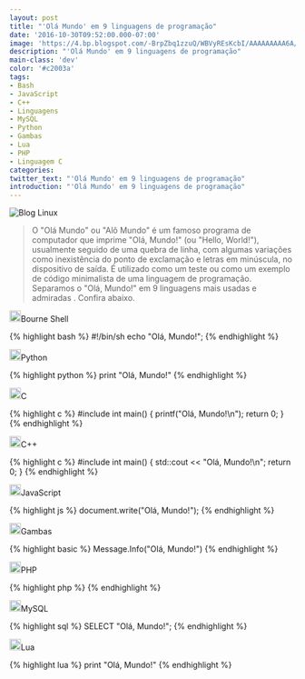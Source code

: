 ```yaml
---
layout: post
title: "'Olá Mundo' em 9 linguagens de programação"
date: '2016-10-30T09:52:00.000-07:00'
image: 'https://4.bp.blogspot.com/-BrpZbq1zzuQ/WBVyREsKcbI/AAAAAAAAA6A/vy-nkleh0d8wu3pB2NGNFHg0xtMZ7YUeQCLcB/s72-c/blog-linux-linguagens.jpg'
description: "'Olá Mundo' em 9 linguagens de programação"
main-class: 'dev'
color: '#c2003a'
tags:
- Bash
- JavaScript
- C++
- Linguagens
- MySQL
- Python
- Gambas
- Lua
- PHP
- Linguagem C
categories:
twitter_text: "'Olá Mundo' em 9 linguagens de programação"
introduction: "'Olá Mundo' em 9 linguagens de programação"
---
```


![Blog Linux](https://4.bp.blogspot.com/-BrpZbq1zzuQ/WBVyREsKcbI/AAAAAAAAA6A/vy-nkleh0d8wu3pB2NGNFHg0xtMZ7YUeQCLcB/s320/blog-linux-linguagens.jpg) 

> O "Olá Mundo" ou "Alô Mundo" é um famoso programa de computador que imprime "Olá, Mundo!" (ou "Hello, World!"), usualmente seguido de uma quebra de linha, com algumas variações como inexistência do ponto de exclamação e letras em minúscula, no dispositivo de saída. É utilizado como um teste ou como um exemplo de código minimalista de uma linguagem de programação. Separamos o "Olá, Mundo!" em 9 linguagens mais usadas e admiradas . Confira abaixo.

<p><img border="0" height="20" src="https://4.bp.blogspot.com/-5r9P2ojcsUQ/WBVsVbVxBqI/AAAAAAAAA5U/ufK4ow-kOnkS4OP_2IvtwQlwo-Ct1tJ-ACLcB/s200/bourne-shell.png" width="20" />Bourne Shell</p>
{% highlight bash %}
#!/bin/sh
echo "Olá, Mundo!";
{% endhighlight %}


<p><img border="0" height="20" src="https://2.bp.blogspot.com/-KkYiMRv9u8w/WBVsWoDlhlI/AAAAAAAAA5w/cHqEyn4FPHEZPFlW9uf9SbiATCdyPqstgCLcB/s200/python.png" width="20" />Python</p>
{% highlight python %}
print "Olá, Mundo!"
{% endhighlight %}


<p><img border="0" height="20" src="https://3.bp.blogspot.com/-s5rWeMoWTOs/WBVsV7qUG_I/AAAAAAAAA5c/1kfGvYibXck3MTAuCTT53VXXd5O6TACDwCLcB/s200/c.png" width="20" />C</p>
{% highlight c %}
#include <stdio.h>
int main()
{
 printf("Olá, Mundo!\n");
 return 0;
}
{% endhighlight %}


<p><img border="0" height="20" src="https://1.bp.blogspot.com/-wNvs9gBRrMI/WBVsVnmDMmI/AAAAAAAAA5Y/FggVQ1tuVh8q__pHFsolRf2bbEtQPvRQACLcB/s200/c%252B%252B.png" width="20" />C++</p>
{% highlight c %}
#include <iostream>
int main()
{
std::cout << "Olá, Mundo!\n";
return 0;
}
{% endhighlight %}


<p><img border="0" height="20" src="https://2.bp.blogspot.com/-Lwtt0Ajimno/WBVsWNxuu0I/AAAAAAAAA5g/QvzSncMeOTYOy4-xaWLx06Nn1OUuPqZnQCLcB/s200/js.png" width="20" />JavaScript</p>
{% highlight js %}
document.write("Olá, Mundo!");
{% endhighlight %}


<p><img border="0" height="20" src="https://3.bp.blogspot.com/-9kDtz9O9Ang/WBVsWF4MGvI/AAAAAAAAA5k/QB-vON1wpKIdlW-8Plddqaod8mOZubZAQCLcB/s200/gambas.png" width="20" />Gambas</p>
{% highlight basic %}
Message.Info("Olá, Mundo!")
{% endhighlight %}


<p><img border="0" height="20" src="https://4.bp.blogspot.com/-tcih7EbRN4U/WBVsWexh04I/AAAAAAAAA5s/nEUfJaSHqQEipIHV2ovoB4YIEhO2cDxowCLcB/s200/php.png" width="20" />PHP</p>
{% highlight php %}
<?php echo "Olá, Mundo!"; ?>
{% endhighlight %}


<p><img border="0" height="20" src="https://2.bp.blogspot.com/-2mLrzkNkz5g/WBVsUDCK13I/AAAAAAAAA5Q/EY9cwhxfxDABt7puKi4ZUuN06y9utPf3QCLcB/s200/MySQL.png" width="20" />MySQL</p>
{% highlight sql %}
SELECT "Olá, Mundo!";
{% endhighlight %}


<p><img border="0" height="20" src="https://2.bp.blogspot.com/-sNWI4TjawGw/WBVsWQcwkrI/AAAAAAAAA5o/J0SQsWderqwlECSUXMzjfm2m5AlArMPxgCLcB/s200/lua.png" width="20" />Lua</p>
{% highlight lua %}
print "Olá, Mundo!"
{% endhighlight %}
